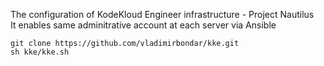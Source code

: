 The configuration of KodeKloud Engineer infrastructure - Project Nautilus  
It enables same adminitrative account at each server via Ansible  
```
git clone https://github.com/vladimirbondar/kke.git
sh kke/kke.sh

```
